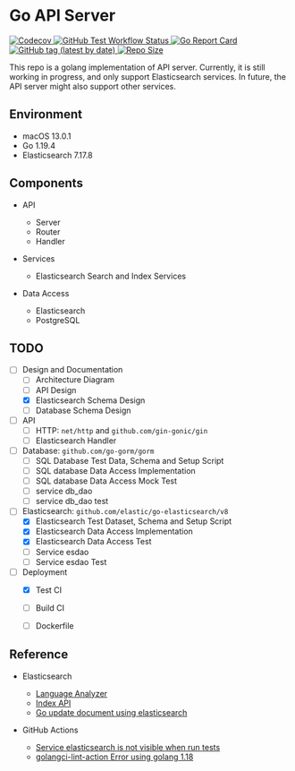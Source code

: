 # Go API Server

<div>
  <a href="https://codecov.io/github/tainvecs/garage" >
    <img src="https://img.shields.io/codecov/c/github/tainvecs/garage?flag=apisrv&token=A508HNNW6R&style=for-the-badge&logo=codecov" alt="Codecov" >
  </a>
  <a href="https://github.com/tainvecs/garage/actions/workflows/apisrv_test.yaml" >
    <img src="https://img.shields.io/github/workflow/status/tainvecs/garage/APISRV%20Unit%20Tests?label=Unit%20Tests&style=for-the-badge&logo=github" alt="GitHub Test Workflow Status">
  <a>
  <a href="https://goreportcard.com/report/github.com/tainvecs/garage/apisrv" >
    <img src="https://goreportcard.com/badge/github.com/tainvecs/garage/apisrv?style=for-the-badge" alt="Go Report Card" >
  </a>
  <a href="https://github.com/tainvecs/garage/tags" >
    <img src="https://img.shields.io/github/v/tag/tainvecs/garage?style=for-the-badge" alt="GitHub tag (latest by date)">
  </a>
  <a href="https://github.com/tainvecs/garage/tree/main/apisrv">
    <img src="https://img.shields.io/github/repo-size/tainvecs/garage?style=for-the-badge" alt="Repo Size">
  </a>
</div>
<p></p>

This repo is a golang implementation of API server.
Currently, it is still working in progress, and only support Elasticsearch services.
In future, the API server might also support other services.


## Environment
- macOS 13.0.1
- Go 1.19.4
- Elasticsearch 7.17.8


## Components
- API
  - Server
  - Router
  - Handler

- Services
  - Elasticsearch Search and Index Services

- Data Access
  - Elasticsearch
  - PostgreSQL


## TODO
- [ ] Design and Documentation
  - [ ] Architecture Diagram
  - [ ] API Design
  - [x] Elasticsearch Schema Design
  - [ ] Database Schema Design

- [ ] API
  - [ ] HTTP: `net/http` and `github.com/gin-gonic/gin`
  - [ ] Elasticsearch Handler

- [ ] Database: `github.com/go-gorm/gorm`
  - [ ] SQL Database Test Data, Schema and Setup Script
  - [ ] SQL database Data Access Implementation
  - [ ] SQL database Data Access Mock Test
  - [ ] service db_dao
  - [ ] service db_dao test

- [ ] Elasticsearch: `github.com/elastic/go-elasticsearch/v8`
  - [x] Elasticsearch Test Dataset, Schema and Setup Script
  - [x] Elasticsearch Data Access Implementation
  - [x] Elasticsearch Data Access Test
  - [ ] Service esdao
  - [ ] Service esdao Test

- [ ] Deployment
  - [x] Test CI
  - [ ] Build CI
  - [ ] Dockerfile


## Reference
- Elasticsearch
  - [Language Analyzer](https://www.elastic.co/guide/en/elasticsearch/reference/current/analysis-lang-analyzer.html)
  - [Index API](https://www.elastic.co/guide/en/elasticsearch/reference/current/docs-index_.html)
  - [Go update document using elasticsearch](https://stackoverflow.com/questions/71048446/go-update-document-using-elastic-search)

- GitHub Actions
  - [Service elasticsearch is not visible when run tests](https://stackoverflow.com/questions/64204333/service-elasticsearch-is-not-visible-when-run-tests)
  - [golangci-lint-action Error using golang 1.18](https://github.com/golangci/golangci-lint-action/issues/442)

